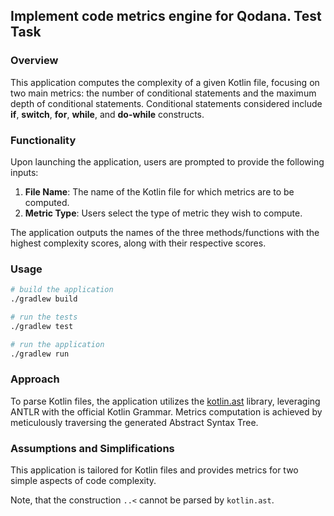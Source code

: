 ## Implement code metrics engine for Qodana. Test Task

### Overview
This application computes the complexity of a given Kotlin file, 
focusing on two main metrics: the number of conditional statements 
and the maximum depth of conditional statements. 
Conditional statements considered include **if**, **switch**, **for**, **while**, and **do-while** constructs.

### Functionality
Upon launching the application, users are prompted to provide the following inputs:

1. **File Name**: The name of the Kotlin file for which metrics are to be computed.
2. **Metric Type**: Users select the type of metric they wish to compute.

The application outputs the names of the three methods/functions with the highest complexity scores, 
along with their respective scores.
### Usage
```bash
# build the application
./gradlew build

# run the tests
./gradlew test

# run the application
./gradlew run
```

### Approach
To parse Kotlin files, the application utilizes the [kotlin.ast](https://github.com/kotlinx/ast) library, leveraging ANTLR with the official Kotlin Grammar. 
Metrics computation is achieved by meticulously traversing the generated Abstract Syntax Tree.
### Assumptions and Simplifications
This application is tailored for Kotlin files 
and provides metrics for two simple aspects of code complexity.

Note, that the construction `..<` cannot be parsed by `kotlin.ast`. 